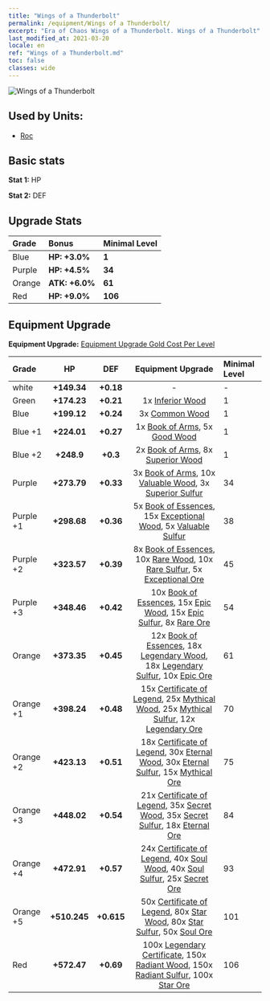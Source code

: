 ```yaml
---
title: "Wings of a Thunderbolt"
permalink: /equipment/Wings of a Thunderbolt/
excerpt: "Era of Chaos Wings of a Thunderbolt. Wings of a Thunderbolt"
last_modified_at: 2021-03-20
locale: en
ref: "Wings of a Thunderbolt.md"
toc: false
classes: wide
---
```


  ![Wings of a Thunderbolt](/images/e/e_4052.png)

## Used by Units:

* [Roc](/units/Roc/) 


## Basic stats
 **Stat 1:** HP

 **Stat 2:** DEF

## Upgrade Stats

  |     Grade    |   Bonus | Minimal Level | 
  |:-------------|:--------|:--------------| 
  | Blue | **HP: +3.0%** | **1** | 
  | Purple | **HP: +4.5%** | **34** | 
  | Orange | **ATK: +6.0%** | **61** | 
  | Red | **HP: +9.0%** | **106** | 


## Equipment Upgrade
 **Equipment Upgrade:** [Equipment Upgrade Gold Cost Per Level](/equipment/EquipmentUpgradeCostPerLevel/) 

  |          Grade      | HP | DEF | Equipment Upgrade | Minimal Level |
  |:--------------------|:---------:|:---------:|:----------------:|:--------------|
  | white | **+149.34** | **+0.18** | - | - |
  | Green | **+174.23** | **+0.21** | 1x [Inferior Wood](/Items/mat_1/) | 1 |
  | Blue | **+199.12** | **+0.24** | 3x [Common Wood](/Items/mat_7/) | 1 |
  | Blue +1 | **+224.01** | **+0.27** | 1x [Book of Arms](/Items/mat_18/), 5x [Good Wood](/Items/mat_13/) | 1 |
  | Blue +2 | **+248.9** | **+0.3** | 2x [Book of Arms](/Items/mat_25/), 8x [Superior Wood](/Items/mat_20/) | 1 |
  | Purple | **+273.79** | **+0.33** | 3x [Book of Arms](/Items/mat_32/), 10x [Valuable Wood](/Items/mat_27/), 3x [Superior Sulfur](/Items/mat_22/) | 34 |
  | Purple +1 | **+298.68** | **+0.36** | 5x [Book of Essences](/Items/mat_39/), 15x [Exceptional Wood](/Items/mat_34/), 5x [Valuable Sulfur](/Items/mat_29/) | 38 |
  | Purple +2 | **+323.57** | **+0.39** | 8x [Book of Essences](/Items/mat_46/), 10x [Rare Wood](/Items/mat_41/), 10x [Rare Sulfur](/Items/mat_43/), 5x [Exceptional Ore](/Items/mat_33/) | 45 |
  | Purple +3 | **+348.46** | **+0.42** | 10x [Book of Essences](/Items/mat_53/), 15x [Epic Wood](/Items/mat_48/), 15x [Epic Sulfur](/Items/mat_50/), 8x [Rare Ore](/Items/mat_40/) | 54 |
  | Orange | **+373.35** | **+0.45** | 12x [Book of Essences](/Items/mat_60/), 18x [Legendary Wood](/Items/mat_55/), 18x [Legendary Sulfur](/Items/mat_57/), 10x [Epic Ore](/Items/mat_47/) | 61 |
  | Orange +1 | **+398.24** | **+0.48** | 15x [Certificate of Legend](/Items/mat_67/), 25x [Mythical Wood](/Items/mat_62/), 25x [Mythical Sulfur](/Items/mat_64/), 12x [Legendary Ore](/Items/mat_54/) | 70 |
  | Orange +2 | **+423.13** | **+0.51** | 18x [Certificate of Legend](/Items/mat_74/), 30x [Eternal Wood](/Items/mat_69/), 30x [Eternal Sulfur](/Items/mat_71/), 15x [Mythical Ore](/Items/mat_61/) | 75 |
  | Orange +3 | **+448.02** | **+0.54** | 21x [Certificate of Legend](/Items/mat_81/), 35x [Secret Wood](/Items/mat_76/), 35x [Secret Sulfur](/Items/mat_78/), 18x [Eternal Ore](/Items/mat_68/) | 84 |
  | Orange +4 | **+472.91** | **+0.57** | 24x [Certificate of Legend](/Items/mat_88/), 40x [Soul Wood](/Items/mat_83/), 40x [Soul Sulfur](/Items/mat_85/), 25x [Secret Ore](/Items/mat_75/) | 93 |
  | Orange +5 | **+510.245** | **+0.615** | 50x [Certificate of Legend](/Items/mat_95/), 80x [Star Wood](/Items/mat_90/), 80x [Star Sulfur](/Items/mat_92/), 50x [Soul Ore](/Items/mat_82/) | 101 |
  | Red | **+572.47** | **+0.69** | 100x [Legendary Certificate](/Items/mat_102/), 150x [Radiant Wood](/Items/mat_97/), 150x [Radiant Sulfur](/Items/mat_99/), 100x [Star Ore](/Items/mat_89/) | 106 |

